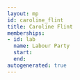 ```yaml
---
layout: mp
id: caroline_flint
title: Caroline Flint
memberships:
- id: lab
  name: Labour Party
  start: 
  end: 
autogenerated: true
---
```

